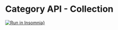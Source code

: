 # Category API - Collection

[![Run in Insomnia}](https://insomnia.rest/images/run.svg)](https://insomnia.rest/run/?label=Category%20Collection%20in%20Insomnia&uri=https%3A%2F%2Fraw.githubusercontent.com%2Ffelixti%2Fmicroservices-study%2Fmaster%2Fcategories-insomnia-collection.yaml)